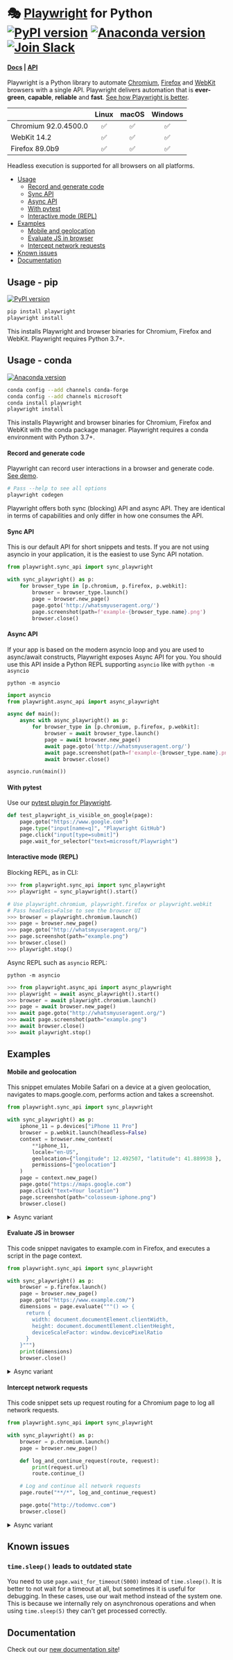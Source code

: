 # 🎭 [Playwright](https://playwright.dev) for Python [![PyPI version](https://badge.fury.io/py/playwright.svg)](https://pypi.python.org/pypi/playwright/) [![Anaconda version](https://img.shields.io/conda/v/microsoft/playwright)](https://anaconda.org/Microsoft/playwright) [![Join Slack](https://img.shields.io/badge/join-slack-infomational)](https://aka.ms/playwright-slack)

#### [Docs](https://playwright.dev/python/docs/intro) | [API](https://playwright.dev/python/docs/api/class-playwright)

Playwright is a Python library to automate [Chromium](https://www.chromium.org/Home), [Firefox](https://www.mozilla.org/en-US/firefox/new/) and [WebKit](https://webkit.org/) browsers with a single API. Playwright delivers automation that is **ever-green**, **capable**, **reliable** and **fast**. [See how Playwright is better](https://playwright.dev/python/docs/why-playwright).

|          | Linux | macOS | Windows |
|   :---   | :---: | :---: | :---:   |
| Chromium <!-- GEN:chromium-version -->92.0.4500.0<!-- GEN:stop --> | ✅ | ✅ | ✅ |
| WebKit <!-- GEN:webkit-version -->14.2<!-- GEN:stop --> | ✅ | ✅ | ✅ |
| Firefox <!-- GEN:firefox-version -->89.0b9<!-- GEN:stop --> | ✅ | ✅ | ✅ |

Headless execution is supported for all browsers on all platforms.

- [Usage](#usage)
  - [Record and generate code](#record-and-generate-code)
  - [Sync API](#sync-api)
  - [Async API](#async-api)
  - [With pytest](#with-pytest)
  - [Interactive mode (REPL)](#interactive-mode-repl)
- [Examples](#examples)
  - [Mobile and geolocation](#mobile-and-geolocation)
  - [Evaluate JS in browser](#evaluate-js-in-browser)
  - [Intercept network requests](#intercept-network-requests)
- [Known issues](#known-issues)
- [Documentation](#documentation)

## Usage - pip

[![PyPI version](https://badge.fury.io/py/playwright.svg)](https://pypi.python.org/pypi/playwright/)

```sh
pip install playwright
playwright install
```

This installs Playwright and browser binaries for Chromium, Firefox and WebKit. Playwright requires Python 3.7+.

## Usage - conda

[![Anaconda version](https://img.shields.io/conda/v/microsoft/playwright)](https://anaconda.org/Microsoft/playwright)

```sh
conda config --add channels conda-forge
conda config --add channels microsoft
conda install playwright
playwright install
```

This installs Playwright and browser binaries for Chromium, Firefox and WebKit with the conda package manager. Playwright requires a conda environment with Python 3.7+.

#### Record and generate code

Playwright can record user interactions in a browser and generate code. [See demo](https://user-images.githubusercontent.com/284612/95930164-ad52fb80-0d7a-11eb-852d-04bfd19de800.gif).

```sh
# Pass --help to see all options
playwright codegen
```

Playwright offers both sync (blocking) API and async API. They are identical in terms of capabilities and only differ in how one consumes the API.

#### Sync API

This is our default API for short snippets and tests. If you are not using asyncio in your
application, it is the easiest to use Sync API notation.

```py
from playwright.sync_api import sync_playwright

with sync_playwright() as p:
    for browser_type in [p.chromium, p.firefox, p.webkit]:
        browser = browser_type.launch()
        page = browser.new_page()
        page.goto('http://whatsmyuseragent.org/')
        page.screenshot(path=f'example-{browser_type.name}.png')
        browser.close()
```

#### Async API

If your app is based on the modern asyncio loop and you are used to async/await constructs,
Playwright exposes Async API for you. You should use this API inside a Python REPL supporting `asyncio` like with `python -m asyncio`

```console
python -m asyncio
```

```py
import asyncio
from playwright.async_api import async_playwright

async def main():
    async with async_playwright() as p:
        for browser_type in [p.chromium, p.firefox, p.webkit]:
            browser = await browser_type.launch()
            page = await browser.new_page()
            await page.goto('http://whatsmyuseragent.org/')
            await page.screenshot(path=f'example-{browser_type.name}.png')
            await browser.close()

asyncio.run(main())
```

#### With pytest

Use our [pytest plugin for Playwright](https://github.com/microsoft/playwright-pytest#readme).

```py
def test_playwright_is_visible_on_google(page):
    page.goto("https://www.google.com")
    page.type("input[name=q]", "Playwright GitHub")
    page.click("input[type=submit]")
    page.wait_for_selector("text=microsoft/Playwright")
```

#### Interactive mode (REPL)

Blocking REPL, as in CLI:

```py
>>> from playwright.sync_api import sync_playwright
>>> playwright = sync_playwright().start()

# Use playwright.chromium, playwright.firefox or playwright.webkit
# Pass headless=False to see the browser UI
>>> browser = playwright.chromium.launch()
>>> page = browser.new_page()
>>> page.goto("http://whatsmyuseragent.org/")
>>> page.screenshot(path="example.png")
>>> browser.close()
>>> playwright.stop()
```

Async REPL such as `asyncio` REPL:

```console
python -m asyncio
```

```py
>>> from playwright.async_api import async_playwright
>>> playwright = await async_playwright().start()
>>> browser = await playwright.chromium.launch()
>>> page = await browser.new_page()
>>> await page.goto("http://whatsmyuseragent.org/")
>>> await page.screenshot(path="example.png")
>>> await browser.close()
>>> await playwright.stop()
```

## Examples

#### Mobile and geolocation

This snippet emulates Mobile Safari on a device at a given geolocation, navigates to maps.google.com, performs action and takes a screenshot.

```py
from playwright.sync_api import sync_playwright

with sync_playwright() as p:
    iphone_11 = p.devices["iPhone 11 Pro"]
    browser = p.webkit.launch(headless=False)
    context = browser.new_context(
        **iphone_11,
        locale="en-US",
        geolocation={"longitude": 12.492507, "latitude": 41.889938 },
        permissions=["geolocation"]
    )
    page = context.new_page()
    page.goto("https://maps.google.com")
    page.click("text=Your location")
    page.screenshot(path="colosseum-iphone.png")
    browser.close()
```

<details>
<summary>Async variant</summary>

```py
import asyncio
from playwright.async_api import async_playwright

async def main():
    async with async_playwright() as p:
        iphone_11 = p.devices["iPhone 11 Pro"]
        browser = await p.webkit.launch(headless=False)
        context = await browser.new_context(
            **iphone_11,
            locale="en-US",
            geolocation={"longitude": 12.492507, "latitude": 41.889938},
            permissions=["geolocation"]
        )
        page = await context.new_page()
        await page.goto("https://maps.google.com")
        await page.click("text="Your location"")
        await page.screenshot(path="colosseum-iphone.png")
        await browser.close()

asyncio.run(main())
```

</details>

#### Evaluate JS in browser

This code snippet navigates to example.com in Firefox, and executes a script in the page context.

```py
from playwright.sync_api import sync_playwright

with sync_playwright() as p:
    browser = p.firefox.launch()
    page = browser.new_page()
    page.goto("https://www.example.com/")
    dimensions = page.evaluate("""() => {
      return {
        width: document.documentElement.clientWidth,
        height: document.documentElement.clientHeight,
        deviceScaleFactor: window.devicePixelRatio
      }
    }""")
    print(dimensions)
    browser.close()
```

<details>
<summary>Async variant</summary>

```py
import asyncio
from playwright.async_api import async_playwright

async def main():
    async with async_playwright() as p:
        browser = await p.firefox.launch()
        page = await browser.new_page()
        await page.goto("https://www.example.com/")
        dimensions = await page.evaluate("""() => {
          return {
            width: document.documentElement.clientWidth,
            height: document.documentElement.clientHeight,
            deviceScaleFactor: window.devicePixelRatio
          }
        }""")
        print(dimensions)
        await browser.close()

asyncio.run(main())
```

</details>

#### Intercept network requests

This code snippet sets up request routing for a Chromium page to log all network requests.

```py
from playwright.sync_api import sync_playwright

with sync_playwright() as p:
    browser = p.chromium.launch()
    page = browser.new_page()

    def log_and_continue_request(route, request):
        print(request.url)
        route.continue_()

    # Log and continue all network requests
    page.route("**/*", log_and_continue_request)

    page.goto("http://todomvc.com")
    browser.close()
```

<details>
<summary>Async variant</summary>

```py
import asyncio
from playwright.async_api import async_playwright

async def main():
    async with async_playwright() as p:
        browser = await p.chromium.launch()
        page = await browser.new_page()

        async def log_and_continue_request(route, request):
            print(request.url)
            await route.continue_()

        # Log and continue all network requests
        await page.route("**/*", log_and_continue_request)
        await page.goto("http://todomvc.com")
        await browser.close()

asyncio.run(main())
```

</details>

## Known issues

### `time.sleep()` leads to outdated state

You need to use `page.wait_for_timeout(5000)` instead of `time.sleep()`. It is better to not wait for a timeout at all, but sometimes it is useful for debugging. In these cases, use our wait method instead of the system one. This is because we internally rely on asynchronous operations and when using `time.sleep(5)` they can't get processed correctly.

## Documentation

Check out our [new documentation site](https://playwright.dev/python/docs/intro)!

